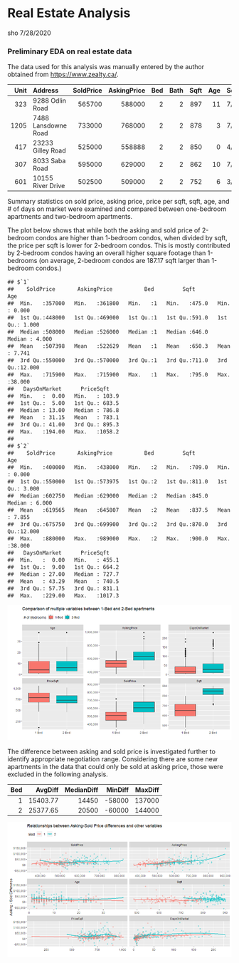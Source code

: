 Real Estate Analysis
================
sho
7/28/2020

### Preliminary EDA on real estate data

The data used for this analysis was manually entered by the author
obtained from <https://www.zealty.ca/>.

| Unit | Address             | SoldPrice | AskingPrice | Bed | Bath | Sqft | Age | SoldDate  | DaysOnMarket | PriceSqft | Floor | bargaindiff |
| ---: | :------------------ | --------: | ----------: | --: | ---: | ---: | --: | :-------- | -----------: | --------: | ----: | ----------: |
|  323 | 9288 Odlin Road     |    565700 |      588000 |   2 |    2 |  897 |  11 | 7/13/2020 |            6 |  630.6577 |     3 |       22300 |
| 1205 | 7488 Lansdowne Road |    733000 |      768000 |   2 |    2 |  878 |   3 | 7/17/2020 |           21 |  834.8519 |    12 |       35000 |
|  417 | 23233 Gilley Road   |    525000 |      558888 |   2 |    2 |  850 |   0 | 4/1/2020  |          160 |  617.6471 |     4 |       33888 |
|  307 | 8033 Saba Road      |    595000 |      629000 |   2 |    2 |  862 |  10 | 7/8/2020  |           93 |  690.2552 |     3 |       34000 |
|  601 | 10155 River Drive   |    502500 |      509000 |   2 |    2 |  752 |   6 | 3/10/2020 |            7 |  668.2181 |     6 |        6500 |

Summary statistics on sold price, asking price, price per sqft, sqft,
age, and \# of days on market were examined and compared between
one-bedroom apartments and two-bedroom apartments.

The plot below shows that while both the asking and sold price of
2-bedroom condos are higher than 1-bedroom condos, when divided by sqft,
the price per sqft is lower for 2-bedroom condos. This is mostly
contributed by 2-bedroom condos having an overall higher square footage
than 1-bedrooms (on average, 2-bedroom condos are 187.17 sqft larger
than 1-bedroom condos.)

    ## $`1`
    ##    SoldPrice       AskingPrice          Bed         Sqft            Age        
    ##  Min.   :357000   Min.   :361800   Min.   :1   Min.   :475.0   Min.   : 0.000  
    ##  1st Qu.:448000   1st Qu.:469000   1st Qu.:1   1st Qu.:591.0   1st Qu.: 1.000  
    ##  Median :508000   Median :526000   Median :1   Median :646.0   Median : 4.000  
    ##  Mean   :507398   Mean   :522629   Mean   :1   Mean   :650.3   Mean   : 7.741  
    ##  3rd Qu.:550000   3rd Qu.:570000   3rd Qu.:1   3rd Qu.:711.0   3rd Qu.:12.000  
    ##  Max.   :715900   Max.   :715900   Max.   :1   Max.   :795.0   Max.   :38.000  
    ##   DaysOnMarket      PriceSqft     
    ##  Min.   :  0.00   Min.   : 103.9  
    ##  1st Qu.:  5.00   1st Qu.: 683.5  
    ##  Median : 13.00   Median : 786.8  
    ##  Mean   : 31.15   Mean   : 783.1  
    ##  3rd Qu.: 41.00   3rd Qu.: 895.3  
    ##  Max.   :194.00   Max.   :1058.2  
    ## 
    ## $`2`
    ##    SoldPrice       AskingPrice          Bed         Sqft            Age        
    ##  Min.   :400000   Min.   :438000   Min.   :2   Min.   :709.0   Min.   : 0.000  
    ##  1st Qu.:550000   1st Qu.:573975   1st Qu.:2   1st Qu.:811.0   1st Qu.: 3.000  
    ##  Median :602750   Median :629000   Median :2   Median :845.0   Median : 6.000  
    ##  Mean   :619565   Mean   :645807   Mean   :2   Mean   :837.5   Mean   : 7.855  
    ##  3rd Qu.:675750   3rd Qu.:699900   3rd Qu.:2   3rd Qu.:870.0   3rd Qu.:12.000  
    ##  Max.   :880000   Max.   :989000   Max.   :2   Max.   :900.0   Max.   :38.000  
    ##   DaysOnMarket      PriceSqft     
    ##  Min.   :  0.00   Min.   : 455.1  
    ##  1st Qu.:  9.00   1st Qu.: 664.2  
    ##  Median : 27.00   Median : 727.7  
    ##  Mean   : 43.29   Mean   : 740.5  
    ##  3rd Qu.: 57.75   3rd Qu.: 831.1  
    ##  Max.   :229.00   Max.   :1017.3

![](realestateanalysis_files/figure-gfm/EDA-1.png)<!-- -->

The difference between asking and sold price is investigated further to
identify appropriate negotiation range. Considering there are some new
apartments in the data that could only be sold at asking price, those
were excluded in the following analysis.

| Bed |  AvgDiff | MedianDiff | MinDiff | MaxDiff |
| --: | -------: | ---------: | ------: | ------: |
|   1 | 15403.77 |      14450 | \-58000 |  137000 |
|   2 | 25377.65 |      20500 | \-60000 |  144000 |

![](realestateanalysis_files/figure-gfm/bargaindiff-1.png)<!-- -->
